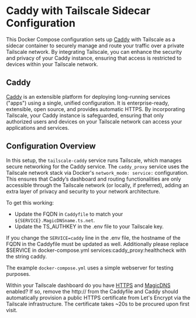 # Caddy with Tailscale Sidecar Configuration

This Docker Compose configuration sets up [Caddy](https://github.com/caddyserver/caddy-docker) with Tailscale as a sidecar container to securely manage and route your traffic over a private Tailscale network. By integrating Tailscale, you can enhance the security and privacy of your Caddy instance, ensuring that access is restricted to devices within your Tailscale network.

## Caddy

[Caddy](https://github.com/caddyserver/caddy-docker) is an extensible platform for deploying long-running services ("apps") using a single, unified configuration. It is enterprise-ready, extensible, open source, and provides automatic HTTPS. By incorporating Tailscale, your Caddy instance is safeguarded, ensuring that only authorized users and devices on your Tailscale network can access your applications and services.

## Configuration Overview

In this setup, the `tailscale-caddy` service runs Tailscale, which manages secure networking for the Caddy service. The `caddy_proxy` service uses the Tailscale network stack via Docker's `network_mode: service:` configuration. This ensures that Caddy’s dashboard and routing functionalities are only accessible through the Tailscale network (or locally, if preferred), adding an extra layer of privacy and security to your network architecture.

To get this working:
- Update the FQDN in `Caddyfile` to match your `${SERVICE}.MagicDNSname.ts.net`.
- Update the TS_AUTHKEY in the .env file to your Tailscale key.

If you change the `SERVICE=caddy` line in the .env file, the hostname of the FQDN in the Caddyfile must be updated as well. Additionally please replace $SERVICE in docker-compose.yml services:caddy_proxy:healthcheck with the string caddy.

The example `docker-compose.yml` uses a simple webserver for testing purposes.

Within your Tailscale dashboard do you have [HTTPS](https://tailscale.com/kb/1153/enabling-https) and [MagicDNS](https://tailscale.com/kb/1081/magicdns) enabled? If so, remove the http:// from the Caddyfile and Caddy should automatically provision a public HTTPS certificate from Let's Encrypt via the Tailscale infrastructure. The certificate takes ~20s to be procured upon first visit.
